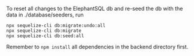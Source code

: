 To reset all changes to the ElephantSQL db and re-seed the db with the data in ./database/seeders, run

```
npx sequelize-cli db:migrate:undo:all
npx sequelize-cli db:migrate
npx sequelize-cli db:seed:all
```

Remember to `npm install` all dependencies in the backend directory first. 